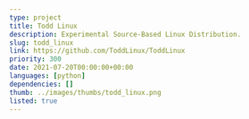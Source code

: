 ```yaml
---
type: project
title: Todd Linux
description: Experimental Source-Based Linux Distribution.
slug: todd_linux
link: https://github.com/ToddLinux/ToddLinux
priority: 300
date: 2021-07-20T00:00:00+00:00
languages: [python]
dependencies: []
thumb: ../images/thumbs/todd_linux.png
listed: true
---
```


